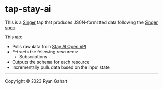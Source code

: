 # tap-stay-ai

This is a [Singer](https://singer.io) tap that produces JSON-formatted data
following the [Singer
spec](https://github.com/singer-io/getting-started/blob/master/SPEC.md).

This tap:

- Pulls raw data from [Stay AI Open API](https://docs.stay.ai/)
- Extracts the following resources:
  - Subscriptions
- Outputs the schema for each resource
- Incrementally pulls data based on the input state

---

Copyright &copy; 2023 Ryan Gahart
